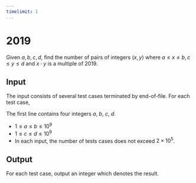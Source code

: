 ```yaml
---
timelimit: 1
...
```


# 2019

Given $a, b, c, d$, find the number of pairs of integers $(x, y)$ where $a \leq x \leq b, c \leq y \leq d$ and $x \cdot y$ is a multiple of $2019$.

## Input

The input consists of several test cases terminated by end-of-file. For each test case,

The first line contains four integers $a$, $b$, $c$, $d$.

* $1 \leq a \leq b \leq 10^9$
* $1 \leq c \leq d \leq 10^9$
* In each input, the number of tests cases does not exceed $2 \times 10^5$.

## Output

For each test case, output an integer which denotes the result.

<!--SAMPLES-->
